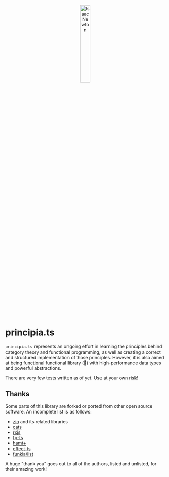 <p align="center">
  <img width="25%" height="auto" alt="Isaac Newton" src="https://upload.wikimedia.org/wikipedia/commons/3/39/GodfreyKneller-IsaacNewton-1689.jpg">
</p>

# principia.ts

`principia.ts` represents an ongoing effort in learning the principles behind category theory and functional programming, as well as creating a correct and structured implementation of those principles. However, it is also aimed at being functional functional library (🙂) with high-performance data types and powerful abstractions.

There are very few tests written as of yet. Use at your own risk!

## Thanks

Some parts of this library are forked or ported from other open source software. An incomplete list is as follows:

- [zio](https://github.com/zio) and its related libraries
- [cats](https://github.com/typelevel/cats/)
- [rxjs](https://github.com/ReactiveX/rxjs)
- [fp-ts](https://github.com/gcanti/fp-ts/)
- [hamt+](https://github.com/mattbierner/hamt_plus)
- [effect-ts](https://github.com/effect-ts)
- [funkia/list](https://github.com/funkia/list)

A huge "thank you" goes out to all of the authors, listed and unlisted, for their amazing work!
